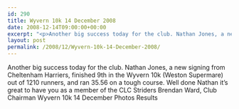 ```yaml
---
id: 290
title: Wyvern 10k 14 December 2008
date: 2008-12-14T09:00:00+00:00
excerpt: "<p>Another big success today for the club. Nathan Jones, a new signing from Cheltenham Harriers, finished 9th in the Wyvern 10k (Weston Supermare) out of 1210 runners, and ran 35.56 on a tough course. Well done Nathan it's great to have you as a member of the CLC Striders Brendan Ward, Club Chairman Wyvern 10k 14 December Photos Results</p>"
layout: post
permalink: /2008/12/Wyvern-10k-14-December-2008/
---
```

Another big success today for the club. Nathan Jones, a new signing from Cheltenham Harriers, finished 9th in the Wyvern 10k (Weston Supermare) out of 1210 runners, and ran 35.56 on a tough course. Well done Nathan it&#8217;s great to have you as a member of the CLC Striders Brendan Ward, Club Chairman Wyvern 10k 14 December Photos Results
